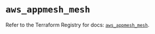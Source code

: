 # `aws_appmesh_mesh`

Refer to the Terraform Registry for docs: [`aws_appmesh_mesh`](https://registry.terraform.io/providers/hashicorp/aws/5.86.1/docs/resources/appmesh_mesh).
